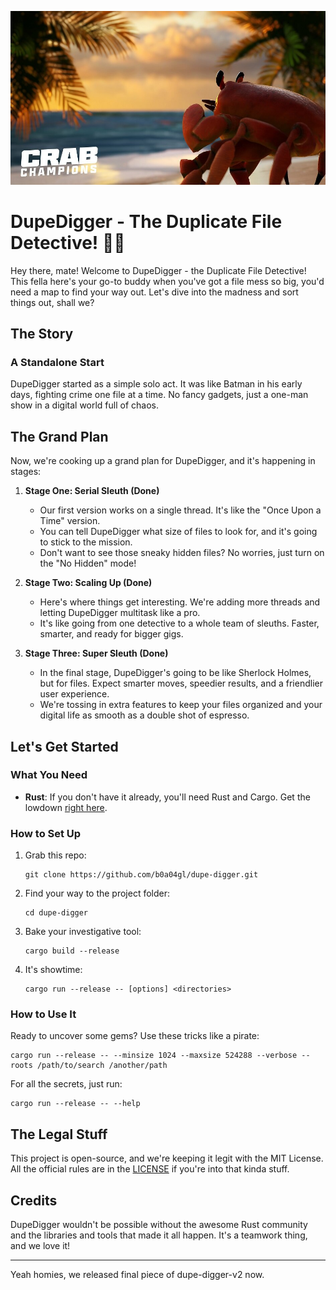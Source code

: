 <p align="center">
  <img src="image-1.png" alt="DupeDigger Logo">
</p>

# DupeDigger - The Duplicate File Detective! 🕵️‍♀️

Hey there, mate! Welcome to DupeDigger - the Duplicate File Detective! This fella here's your go-to buddy when you've got a file mess so big, you'd need a map to find your way out. Let's dive into the madness and sort things out, shall we?

## The Story

### A Standalone Start

DupeDigger started as a simple solo act. It was like Batman in his early days, fighting crime one file at a time. No fancy gadgets, just a one-man show in a digital world full of chaos. 

## The Grand Plan

Now, we're cooking up a grand plan for DupeDigger, and it's happening in stages:

1. **Stage One: Serial Sleuth (Done)**

   - Our first version works on a single thread. It's like the "Once Upon a Time" version.
   - You can tell DupeDigger what size of files to look for, and it's going to stick to the mission.
   - Don't want to see those sneaky hidden files? No worries, just turn on the "No Hidden" mode!

2. **Stage Two: Scaling Up (Done)**

   - Here's where things get interesting. We're adding more threads and letting DupeDigger multitask like a pro.
   - It's like going from one detective to a whole team of sleuths. Faster, smarter, and ready for bigger gigs.

3. **Stage Three: Super Sleuth (Done)**

   - In the final stage, DupeDigger's going to be like Sherlock Holmes, but for files. Expect smarter moves, speedier results, and a friendlier user experience.
   - We're tossing in extra features to keep your files organized and your digital life as smooth as a double shot of espresso.

## Let's Get Started

### What You Need

- **Rust**: If you don't have it already, you'll need Rust and Cargo. Get the lowdown [right here](https://www.rust-lang.org/tools/install).

### How to Set Up

1. Grab this repo:

   ```shell
   git clone https://github.com/b0a04gl/dupe-digger.git
   ```

2. Find your way to the project folder:

   ```shell
   cd dupe-digger
   ```

3. Bake your investigative tool:

   ```shell
   cargo build --release
   ```

4. It's showtime:

   ```shell
   cargo run --release -- [options] <directories>
   ```

### How to Use It

Ready to uncover some gems? Use these tricks like a pirate:

```shell
cargo run --release -- --minsize 1024 --maxsize 524288 --verbose --roots /path/to/search /another/path
```

For all the secrets, just run:

```shell
cargo run --release -- --help
```

## The Legal Stuff

This project is open-source, and we're keeping it legit with the MIT License. All the official rules are in the [LICENSE](LICENSE) if you're into that kinda stuff.

## Credits

DupeDigger wouldn't be possible without the awesome Rust community and the libraries and tools that made it all happen. It's a teamwork thing, and we love it!

---

Yeah homies, we released final piece of dupe-digger-v2 now.
